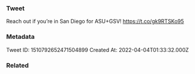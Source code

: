 ### Tweet
Reach out if you’re in San Diego for ASU+GSV! https://t.co/gk9RTSKo95

### Metadata
Tweet ID: 1510792652471504899
Created At: 2022-04-04T01:33:32.000Z

### Related

